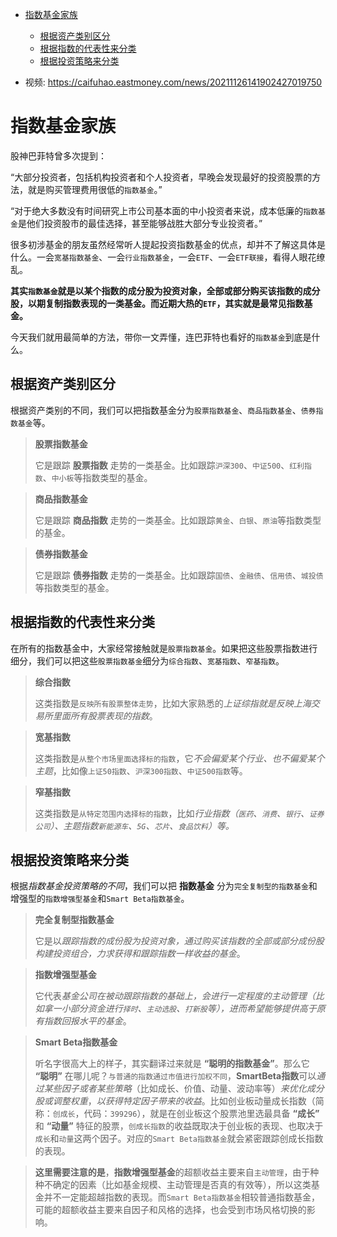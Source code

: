 - [指数基金家族](#指数基金家族)
  - [根据资产类别区分](#根据资产类别区分)
  - [根据指数的代表性来分类](#根据指数的代表性来分类)
  - [根据投资策略来分类](#根据投资策略来分类)

- 视频: <https://caifuhao.eastmoney.com/news/20211126141902427019750>

# 指数基金家族

股神巴菲特曾多次提到：

“大部分投资者，包括机构投资者和个人投资者，早晚会发现最好的投资股票的方法，就是购买管理费用很低的`指数基金`。”

“对于绝大多数没有时间研究上市公司基本面的中小投资者来说，成本低廉的`指数基金`是他们投资股市的最佳选择，甚至能够战胜大部分专业投资者。”

很多初涉基金的朋友虽然经常听人提起投资指数基金的优点，却并不了解这具体是什么。一会`宽基指数基金`、一会`行业指数基金`，一会`ETF`、一会`ETF联接`，看得人眼花缭乱。

**其实`指数基金`就是以某个指数的成分股为投资对象，全部或部分购买该指数的成分股，以期复制指数表现的一类基金。而近期大热的`ETF`，其实就是最常见指数基金。**

今天我们就用最简单的方法，带你一文弄懂，连巴菲特也看好的`指数基金`到底是什么。

## 根据资产类别区分

根据资产类别的不同，我们可以把指数基金分为`股票指数基金`、`商品指数基金`、`债券指数基金`等。

> **股票指数基金**
>
> 它是跟踪 **股票指数** 走势的一类基金。比如跟踪`沪深300`、`中证500`、`红利指数`、`中小板`等指数类型的基金。

> **商品指数基金**
>
> 它是跟踪 **商品指数** 走势的一类基金。比如跟踪`黄金`、`白银`、`原油`等指数类型的基金。

> **债券指数基金**
>
> 它是跟踪 **债券指数** 走势的一类基金。比如跟踪`国债`、`金融债`、`信用债`、`城投债`等指数类型的基金。

## 根据指数的代表性来分类

在所有的指数基金中，大家经常接触就是`股票指数基金`。如果把这些股票指数进行细分，我们可以把这些`股票指数基金`细分为`综合指数`、`宽基指数`、`窄基指数`。

> **综合指数**
>
> 这类指数是`反映所有股票整体走势`，比如大家熟悉的*上证综指就是反映上海交易所里面所有股票表现的指数*。

> **宽基指数**
>
> 这类指数是`从整个市场里面选择标的指数`，它*不会偏爱某个行业、也不偏爱某个主题*，比如像`上证50指数`、`沪深300指数`、`中证500指数`等。

> **窄基指数**
>
> 这类指数是`从特定范围内选择标的指数`，比如*行业指数（`医药`、`消费`、`银行`、`证券公司`）、主题指数`新能源车`、`5G`、`芯片`、`食品饮料`）等。*

## 根据投资策略来分类

根据*指数基金投资策略的不同*，我们可以把 **指数基金** 分为`完全复制型的指数基金`和增强型的`指数增强型基金`和`Smart Beta指数基金`。

> **完全复制型指数基金**
>
> 它是以*跟踪指数的成份股为投资对象，通过购买该指数的全部或部分成份股构建投资组合，力求获得和跟踪指数一样收益的基金*。

> **指数增强型基金**
>
> 它代表*基金公司在被动跟踪指数的基础上，会进行一定程度的主动管理（比如拿一小部分资金进行`择时`、`主动选股`、`打新股`等），进而希望能够提供高于原有指数回报水平的基金*。

> **Smart Beta指数基金**
>
> 听名字很高大上的样子，其实翻译过来就是 **“聪明的指数基金”**。那么它 **“聪明”** 在哪儿呢？`与普通的指数通过市值进行加权不同`，**SmartBeta指数**可以*通过某些因子或者某些策略*（比如成长、价值、动量、波动率等）*来优化成分股或调整权重*，*以获得特定因子带来的收益*。比如创业板动量成长指数（简称：`创成长`，代码：`399296`），就是在创业板这个股票池里选最具备 **“成长”** 和 **“动量”** 特征的股票，`创成长指数`的收益既取决于创业板的表现、也取决于`成长`和`动量`这两个因子。对应的`Smart Beta指数基金`就会紧密跟踪创成长指数的表现。

> **这里需要注意的是**，**指数增强型基金**的超额收益主要来自`主动管理`，由于种种不确定的因素（比如基金规模、主动管理是否真的有效等），所以这类基金并不一定能超越指数的表现。而`Smart Beta指数基金`相较普通指数基金，可能的超额收益主要来自因子和风格的选择，也会受到市场风格切换的影响。

